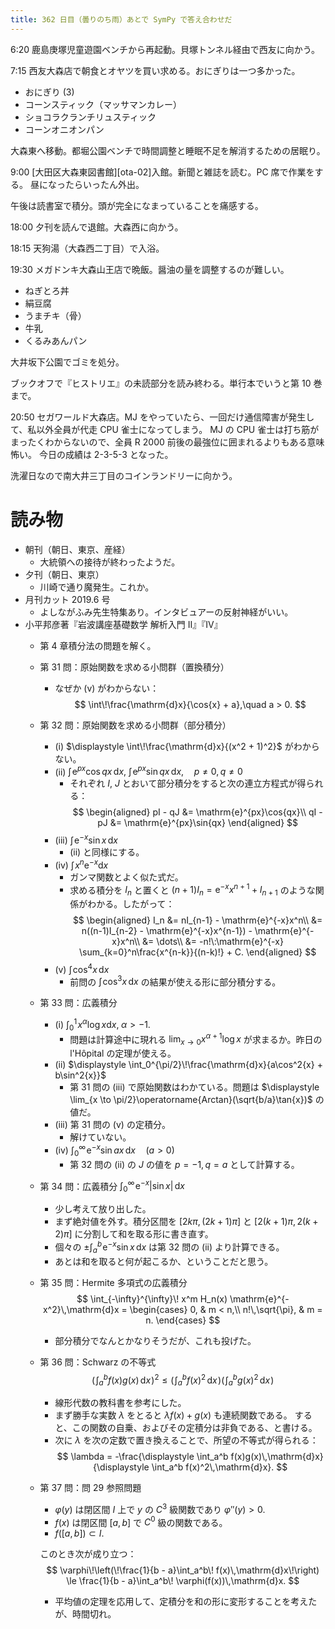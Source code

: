 ```yaml
---
title: 362 日目（曇りのち雨）あとで SymPy で答え合わせだ
---
```


6:20 鹿島庚塚児童遊園ベンチから再起動。貝塚トンネル経由で西友に向かう。

7:15 西友大森店で朝食とオヤツを買い求める。おにぎりは一つ多かった。
* おにぎり (3)
* コーンスティック（マッサマンカレー）
* ショコラクランチリュスティック
* コーンオニオンパン

大森東へ移動。都堀公園ベンチで時間調整と睡眠不足を解消するための居眠り。

9:00 [大田区大森東図書館][ota-02]入館。新聞と雑誌を読む。PC 席で作業をする。
昼になったらいったん外出。

午後は読書室で積分。頭が完全になまっていることを痛感する。

18:00 夕刊を読んで退館。大森西に向かう。

18:15 天狗湯（大森西二丁目）で入浴。

19:30 メガドンキ大森山王店で晩飯。醤油の量を調整するのが難しい。
* ねぎとろ丼
* 絹豆腐
* うまチキ（骨）
* 牛乳
* くるみあんパン

大井坂下公園でゴミを処分。

ブックオフで『ヒストリエ』の未読部分を読み終わる。単行本でいうと第 10 巻まで。

20:50 セガワールド大森店。MJ をやっていたら、一回だけ通信障害が発生して、私以外全員が代走 CPU 雀士になってしまう。
MJ の CPU 雀士は打ち筋がまったくわからないので、全員 R 2000 前後の最強位に囲まれるよりもある意味怖い。
今日の成績は 2-3-5-3 となった。

洗濯日なので南大井三丁目のコインランドリーに向かう。

# 読み物

* 朝刊（朝日、東京、産経）
  * 大統領への接待が終わったようだ。
* 夕刊（朝日、東京）
  * 川崎で通り魔発生。これか。
* 月刊カット 2019.6 号
  * よしながふみ先生特集あり。インタビュアーの反射神経がいい。
* 小平邦彦著『岩波講座基礎数学 解析入門 II』『IV』
  * 第 4 章積分法の問題を解く。
  * 第 31 問：原始関数を求める小問群（置換積分）
    * なぜか (v) がわからない：
      $$
      \int\!\frac{\mathrm{d}x}{\cos{x} + a},\quad a > 0.
      $$
  * 第 32 問：原始関数を求める小問群（部分積分）
    * (i) $\displaystyle \int\!\frac{\mathrm{d}x}{(x^2 + 1)^2}$ がわからない。
    * (ii) $\displaystyle \int\!\mathrm{e}^{px}\cos{qx}\,\mathrm{d}x,\:\int\!\mathrm{e}^{px}\sin{qx}\,\mathrm{d}x,\quad p \ne 0, q \ne 0$
      * それぞれ $I$, $J$ とおいて部分積分をすると次の連立方程式が得られる：
        $$
        \begin{aligned}
        pI - qJ &= \mathrm{e}^{px}\cos{qx}\\
        qI - pJ &= \mathrm{e}^{px}\sin{qx}
        \end{aligned}
        $$
    * (iii) $\displaystyle \int\!\mathrm{e}^{-x}\sin{x}\,\mathrm{d}x$
      * (ii) と同様にする。
    * (iv) $\displaystyle \int\!x^n\mathrm{e}^{-x}\mathrm{d}x$
      * ガンマ関数とよく似た式だ。
      * 求める積分を $I_n$ と置くと $(n + 1)I_n = \mathrm{e}^{-x} x^{n+1} + I_{n+1}$ のような関係がわかる。したがって：
        $$
        \begin{aligned}
        I_n &= nI_{n-1} - \mathrm{e}^{-x}x^n\\
        &= n((n-1)I_{n-2} - \mathrm{e}^{-x}x^{n-1}) - \mathrm{e}^{-x}x^n\\
        &= \dots\\
        &= -n!\:\mathrm{e}^{-x} \sum_{k=0}^n\frac{x^{n-k}}{(n-k)!} + C.
        \end{aligned}
        $$
    * (v) $\displaystyle \int\!\cos^4{x}\,\mathrm{d}x$
      * 前問の $\displaystyle \int\!\cos^3 x\,\mathrm{d}x$ の結果が使える形に部分積分する。
  * 第 33 問：広義積分
    * (i) $\displaystyle \int_0^1\!x^\alpha \log{x}\mathrm{d}x,\;\alpha > -1.$
      * 問題は計算途中に現れる $\displaystyle \lim_{x \to 0}x^{\alpha+1}\log{x}$ が求まるか。昨日の l'Hôpital の定理が使える。
    * (ii) $\displaystyle \int_0^{\pi/2}\!\frac{\mathrm{d}x}{a\cos^2{x} + b\sin^2{x}}$
      * 第 31 問の (iii) で原始関数はわかている。問題は $\displaystyle \lim_{x \to \pi/2}\operatorname{Arctan}(\sqrt{b/a}\tan{x})$ の値だ。
    * (iii) 第 31 問の (v) の定積分。
      * 解けていない。
    * (iv) $\displaystyle \int_0^\infty\! \mathrm{e}^{-x}\sin{ax}\,\mathrm{d}x\quad(a>0)$
      * 第 32 問の (ii) の $J$ の値を $p = -1, q = a$ として計算する。
  * 第 34 問：広義積分 $\displaystyle \int_0^\infty\!\mathrm{e}^{-x}{|\sin{x}|}\,\mathrm{d}x$
    * 少し考えて放り出した。
    * まず絶対値を外す。積分区間を ${[2k \pi, (2k + 1)\pi]}$ と ${[2(k+1) \pi, 2(k + 2)\pi]}$ に分割して和を取る形に書き直す。
    * 個々の $\displaystyle \pm \int_a^b\! \mathrm{e}^{-x}\sin{x}\,\mathrm{d}x$ は第 32 問の (ii) より計算できる。
    * あとは和を取ると何が起こるか、ということだと思う。
  * 第 35 問：Hermite 多項式の広義積分
    $$
    \int_{-\infty}^{\infty}\! x^m H_n(x) \mathrm{e}^{-x^2}\,\mathrm{d}x =
    \begin{cases}
    0, & m < n,\\
    n!\,\sqrt{\pi}, & m = n.
    \end{cases}
    $$
    * 部分積分でなんとかなりそうだが、これも投げた。
  * 第 36 問：Schwarz の不等式
    $$
    \left(\!\int_a^b f(x)g(x)\,\mathrm{d}x\!\right)^2
    \le \left(\!\int_a^b f(x)^2\,\mathrm{d}x\!\right)
        \left(\!\int_a^b g(x)^2\,\mathrm{d}x\!\right)
    $$
    * 線形代数の教科書を参考にした。
    * まず勝手な実数 $\lambda$ をとると $\lambda f(x) + g(x)$ も連続関数である。
      すると、この関数の自乗、およびその定積分は非負である、と書ける。
    * 次に $\lambda$ を次の定数で置き換えることで、所望の不等式が得られる：
      $$
      \lambda = -\frac{\displaystyle \int_a^b f(x)g(x)\,\mathrm{d}x}
        {\displaystyle  \int_a^b f(x)^2\,\mathrm{d}x}.
      $$
  * 第 37 問：問 29 参照問題
    * $\varphi(y)$ は閉区間 $I$ 上で $y$ の $C^3$ 級関数であり $\varphi''(y) > 0.$
    * $f(x)$ は閉区間 ${[a, b]}$ で $C^0$ 級の関数である。
    * $f({[a, b]}) \subset I.$

    このとき次が成り立つ：
    $$
    \varphi\!\left(\!\frac{1}{b - a}\int_a^b\! f(x)\,\mathrm{d}x\!\right)
    \le \frac{1}{b - a}\int_a^b\! \varphi(f(x))\,\mathrm{d}x.
    $$

    * 平均値の定理を応用して、定積分を和の形に変形することを考えたが、時間切れ。
